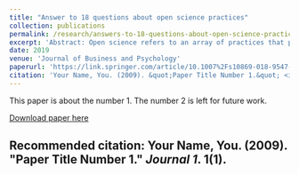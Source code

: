 ```yaml
---
title: "Answer to 18 questions about open science practices"
collection: publications
permalink: /research/answers-to-18-questions-about-open-science-practices
excerpt: 'Abstract: Open science refers to an array of practices that promote openness, integrity, and reproducibility in research; the merits of which are being vigorously debated and developed across academic journals, listservs, conference sessions, and professional associations. The current paper identifies and clarifies major issues related to the use of open science practices (e.g., data sharing, study pre-registration, open access journals). We begin with a useful general description of what open science in organizational research represents and adopt a question-and-answer format. Through this format, we then focus on the application of specific open science practices and explore future directions of open science. All of this builds up to a series of specific actionable recommendations provided in conclusion, to help individual researchers, reviewers, journal editors, and other stakeholders develop a more open research environment and culture.'
date: 2019
venue: 'Journal of Business and Psychology'
paperurl: 'https://link.springer.com/article/10.1007%2Fs10869-018-9547-8'
citation: 'Your Name, You. (2009). &quot;Paper Title Number 1.&quot; <i>Journal 1</i>. 1(1).'
---
```

This paper is about the number 1. The number 2 is left for future work.

[Download paper here](http://academicpages.github.io/files/paper1.pdf)

Recommended citation: Your Name, You. (2009). "Paper Title Number 1." <i>Journal 1</i>. 1(1).
---
